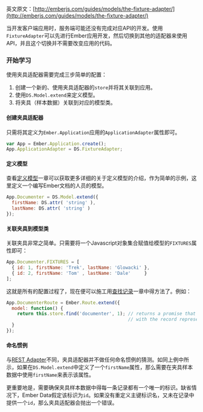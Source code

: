 英文原文：[http://emberjs.com/guides/models/the-fixture-adapter/](http://emberjs.com/guides/models/the-fixture-adapter/)

当开发客户端应用时，服务端可能还没有完成对应API的开发。使用`FixtureAdapter`可以先进行Ember应用开发，然后切换到其他的适配器来使用API，并且这个切换并不需要改变应用的代码。

### 开始学习

使用夹具适配器需要完成三步简单的配置：

1. 创建一个新的、使用夹具适配器的`store`并将其关联到应用。
2. 使用`DS.Model.extend`来定义模型。
3. 将夹具（样本数据）关联到对应的模型类。

#### 创建夹具适配器

只需将其定义为`Ember.Application`应用的`ApplicationAdapter`属性即可。

```JavaScript
var App = Ember.Application.create();
App.ApplicationAdapter = DS.FixtureAdapter;
```

#### 定义模型

查看[定义模型][1]一章可以获取更多详细的关于定义模型的介绍，作为简单的示例，这里定义一个编写Ember文档的人员的模型。

```JavaScript
App.Documenter = DS.Model.extend({
  firstName: DS.attr( 'string' ),
  lastName: DS.attr( 'string' )
});
```

#### 关联夹具到模型类

关联夹具非常之简单。只需要将一个Javascript对象集合赋值给模型的`FIXTURES`属性即可：

```JavaScript
App.Documenter.FIXTURES = [
  { id: 1, firstName: 'Trek', lastName: 'Glowacki' },
  { id: 2, firstName: 'Tom' , lastName: 'Dale'     }
];
```

这就是所有的配置过程了，现在便可以施工用[查找记录][2]一章中得方法了。例如：

```JavaScript
App.DocumenterRoute = Ember.Route.extend({
  model: function() {
    return this.store.find('documenter', 1); // returns a promise that will resolve
                                             // with the record representing Trek Glowacki
  }
});
```

#### 命名惯例

与[REST Adapter][3]不同，夹具适配器并不做任何命名惯例的猜测。如同上例中所示，如果在`DS.Model.extend`中定义了一个`firstName`属性，那么需要在夹具样本数据中使用`firstName`来表示该属性。

更重要地是，需要确保夹具样本数据中得每一条记录都有一个唯一的标识。缺省情况下，Ember
Data假定该标识为`id`。如果没有重定义主键标识名，又未在记录中提供一个`id`，那么夹具适配器会抛出一个错误。

[1]: /guides/models/defining-models
[2]: /guides/models/finding-records
[3]: /guides/models/the-rest-adapter
